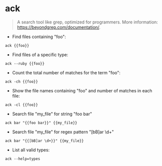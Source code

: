 # ack

> A search tool like grep, optimized for programmers.
> More information: <https://beyondgrep.com/documentation/>.

- Find files containing "foo":

`ack {{foo}}`

- Find files of a specific type:

`ack --ruby {{foo}}`

- Count the total number of matches for the term "foo":

`ack -ch {{foo}}`

- Show the file names containing "foo" and number of matches in each file:

`ack -cl {{foo}}`

- Search file "my_file" for string "foo bar"

`ack bar "{{foo bar}}" {{my_file}}`

- Search file "my_file" for regex pattern "[bB]ar \d+"

`ack bar "{{[bB]ar \d+}}" {{my_file}}`

- List all valid types:

`ack --help=types`
